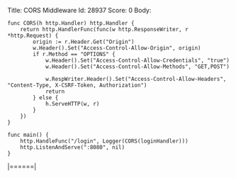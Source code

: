 Title: CORS Middleware
Id: 28937
Score: 0
Body:


    func CORS(h http.Handler) http.Handler {
        return http.HandlerFunc(func(w http.ResponseWriter, r *http.Request) {
            origin := r.Header.Get("Origin")
            w.Header().Set("Access-Control-Allow-Origin", origin)
            if r.Method == "OPTIONS" {
                w.Header().Set("Access-Control-Allow-Credentials", "true")
                w.Header().Set("Access-Control-Allow-Methods", "GET,POST")
                
                w.RespWriter.Header().Set("Access-Control-Allow-Headers", "Content-Type, X-CSRF-Token, Authorization")
                return
            } else {
                h.ServeHTTP(w, r)
            }
        })
    }

    func main() {
        http.HandleFunc("/login", Logger(CORS(loginHandler)))
        http.ListenAndServe(":8080", nil)
    }
|======|
